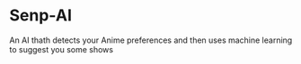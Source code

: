 # Senp-AI
An AI thath detects your Anime preferences and then uses machine learning to suggest you some shows
